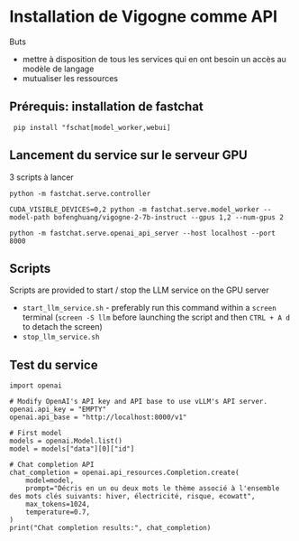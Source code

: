 # Installation de Vigogne comme API

Buts 
- mettre à disposition de tous les services qui en ont besoin un accès au modèle de langage
- mutualiser les ressources

## Prérequis: installation de fastchat

``` pip install "fschat[model_worker,webui]```

## Lancement du service sur le serveur GPU

3 scripts à lancer

```python -m fastchat.serve.controller```


```CUDA_VISIBLE_DEVICES=0,2 python -m fastchat.serve.model_worker --model-path bofenghuang/vigogne-2-7b-instruct --gpus 1,2 --num-gpus 2```

```python -m fastchat.serve.openai_api_server --host localhost --port 8000```

## Scripts

Scripts are provided to start / stop the LLM service on the GPU server
- `start_llm_service.sh` - preferably run this command within a `screen` terminal
  (`screen -S llm` before launching the script and then `CTRL + A d` to detach the screen) 
- `stop_llm_service.sh`

## Test du service

```commandline
import openai

# Modify OpenAI's API key and API base to use vLLM's API server.
openai.api_key = "EMPTY"
openai.api_base = "http://localhost:8000/v1"

# First model
models = openai.Model.list()
model = models["data"][0]["id"]

# Chat completion API
chat_completion = openai.api_resources.Completion.create(
    model=model,
    prompt="Décris en un ou deux mots le thème associé à l'ensemble des mots clés suivants: hiver, électricité, risque, ecowatt",
    max_tokens=1024,
    temperature=0.7,
)
print("Chat completion results:", chat_completion)
```


